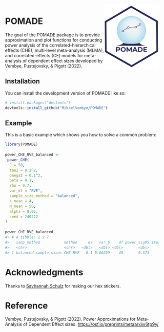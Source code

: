 
<!-- README.md is generated from README.Rmd. Please edit that file -->

<img src="man/figures/POMADE_hex.png" align="right" alt="" width="180" />

# POMADE

<!-- badges: start -->
<!-- badges: end -->

The goal of the POMADE package is to provide approximation and plot
functions for conducting power analysis of the correlated-hierarchical
effects (CHE), multi-level meta-analysis (MLMA), and correlated-effects
(CE) models for meta-analysis of dependent effect sizes developed by
Vembye, Pustejovsky, & Pigott (2022).

## Installation

You can install the development version of POMADE like so:

``` r
# install.packages("devtools")
devtools::install_github("MikkelVembye/POMADE")
```

## Example

This is a basic example which shows you how to solve a common problem:

``` r
library(POMADE)

power_CHE_RVE_balanced <- 
 power_CHE(
  J = 50,
  tau2 = 0.2^2,
  omega2 = 0.1^2,
  beta = 0.1,
  rho = 0.7,
  var_df = "RVE",
  sample_size_method = "balanced",
  k_mean = 4,
  N_mean = 50,
  alpha = 0.05,
  seed = 240222
)

power_CHE_RVE_balanced
#> # A tibble: 1 x 7
#>   samp_method           method     es   var_b    df power_sig05 iterations
#>   <chr>                 <chr>   <dbl>   <dbl> <dbl>       <dbl>      <dbl>
#> 1 balanced sample sizes CHE-RVE   0.1 0.00209    49       0.573        100
```

# Acknowledgments

Thanks to [Savhannah Schulz](https://savhannahschulz.netlify.app/) for
making our hex stickers.

# Reference

Vembye, Pustejovsky, & Pigott (2022). Power Approximations for
Meta-Analysis of Dependent Effect sizes.
<https://osf.io/preprints/metaarxiv/6tp9y/>
